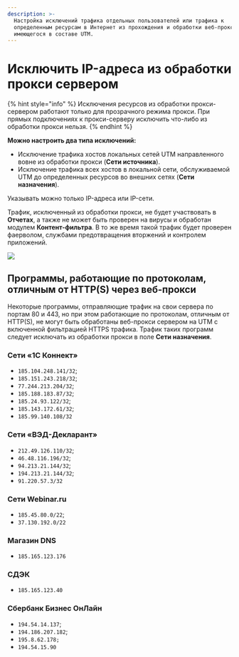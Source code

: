 ```yaml
---
description: >-
  Настройка исключений трафика отдельных пользователей или трафика к
  определенным ресурсам в Интернет из прохождения и обработки веб-прокси,
  имеющегося в составе UTM.
---
```


# Исключить IP-адреса из обработки прокси сервером

{% hint style="info" %}
Исключения ресурсов из обработки прокси-сервером работают только для прозрачного режима прокси. При прямых подключениях к прокси-серверу исключить что-либо из обработки прокси нельзя.
{% endhint %}

**Можно настроить два типа исключений:**

* Исключение трафика хостов локальных сетей UTM направленного вовне из обработки прокси (**Сети источника**).
* Исключение трафика всех хостов в локальной сети, обслуживаемой UTM до определенных ресурсов во внешних сетях (**Сети назначения**).

Указывать можно только IP-адреса или IP-сети.

Трафик, исключенный из обработки прокси, не будет участвовать в **Отчетах**, а также не может быть проверен на вирусы и обработан модулем **Контент-фильтра**. В то же время такой трафик будет проверен фаерволом, службами предотвращения вторжений и контролем приложений.

![](../../../.gitbook/assets/proxy\_exeption9-11.png)

## Программы, работающие по протоколам, отличным от HTTP(S) через веб-прокси

Некоторые программы, отправляющие трафик на свои сервера по портам 80 и 443, но при этом работающие по протоколам, отличным от HTTP(S), не могут быть обработаны веб-прокси сервером на UTM с включенной фильтрацией HTTPS трафика. Трафик таких программ следует исключать из обработки прокси в поле **Сети назначения**.

### Сети «1С Коннект»

* `185.104.248.141/32`;
* `185.151.243.218/32`;
* `77.244.213.204/32`;
* `185.188.183.87/32`;
* `185.24.93.122/32`;
* `185.143.172.61/32`;
* `185.99.140.108/32`

### Сети «ВЭД-Декларант»

* `212.49.126.110/32`;
* `46.48.116.196/32`;
* `94.213.21.144/32`;
* `194.213.21.144/32`;
* `91.220.57.3/32`

### Сети Webinar.ru

* `185.45.80.0/22`;
* `37.130.192.0/22`

### Магазин DNS

* `185.165.123.176`

### СДЭК

* `185.165.123.40`

### Сбербанк Бизнес ОнЛайн

* `194.54.14.137`;
* `194.186.207.182`;
* `195.8.62.178;`
* `194.54.15.90`
